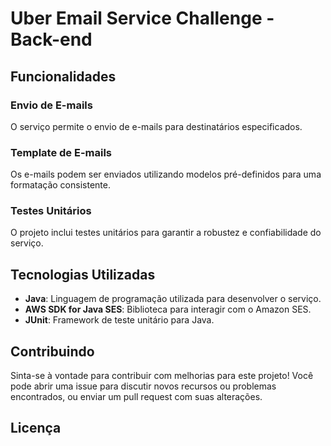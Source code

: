 # Uber Email Service Challenge - Back-end

## Funcionalidades

### Envio de E-mails
O serviço permite o envio de e-mails para destinatários especificados.

### Template de E-mails
Os e-mails podem ser enviados utilizando modelos pré-definidos para uma formatação consistente.

### Testes Unitários
O projeto inclui testes unitários para garantir a robustez e confiabilidade do serviço.

## Tecnologias Utilizadas

- **Java**: Linguagem de programação utilizada para desenvolver o serviço.
- **AWS SDK for Java SES**: Biblioteca para interagir com o Amazon SES.
- **JUnit**: Framework de teste unitário para Java.

## Contribuindo

Sinta-se à vontade para contribuir com melhorias para este projeto! Você pode abrir uma issue para discutir novos recursos ou problemas encontrados, ou enviar um pull request com suas alterações.

## Licença
